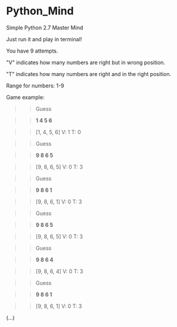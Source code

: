 # Python_Mind
Simple Python 2.7 Master Mind

Just run it and play in terminal!

You have 9 attempts.

"V" indicates how many numbers are right but in wrong position.

"T" indicates how many numbers are right and in the right position.

Range for numbers: 1-9

Game example:

>>Guess

>>__1 4 5 6__

>>[1, 4, 5, 6]  V: 1   T: 0

>>Guess

>>__9 8 6 5__

>>[9, 8, 6, 5]  V: 0   T: 3

>>Guess

>>__9 8 6 1__

>>[9, 8, 6, 1]  V: 0   T: 3

>>Guess

>>__9 8 6 5__

>>[9, 8, 6, 5]  V: 0   T: 3

>>Guess

>>__9 8 6 4__

>>[9, 8, 6, 4]  V: 0   T: 3

>>Guess

>>__9 8 6 1__

>>[9, 8, 6, 1]  V: 0   T: 3

(...)
